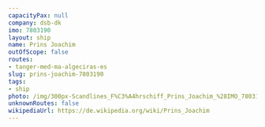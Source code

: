 ```yaml
---
capacityPax: null
company: dsb-dk
imo: 7803190
layout: ship
name: Prins Joachim
outOfScope: false
routes:
- tanger-med-ma-algeciras-es
slug: prins-joachim-7803190
tags:
- ship
photo: /img/300px-Scandlines_F%C3%A4hrschiff_Prins_Joachim_%28IMO_7803190%29_einlaufend_Rostock_%2801-2%29.jpg
unknownRoutes: false
wikipediaUrl: https://de.wikipedia.org/wiki/Prins_Joachim
---
```

